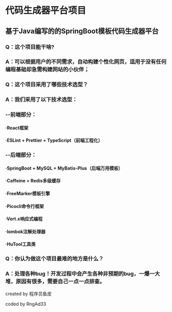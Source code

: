 # 代码生成器平台项目
## 基于Java编写的的SpringBoot模板代码生成器平台

### Q：这个项目能干啥?
### A：可以根据用户的不同需求，自动构建个性化网页，适用于没有任何编程基础却急需构建网站的小伙伴；

### Q：这个项目采用了哪些技术选型？
### A：我们采用了以下技术选型：
### --前端部分：
#### ·React框架
#### ·ESLint + Prettier + TypeScript（前端工程化）
### --后端部分：
#### ·SpringBoot + MySQL + MyBatis-Plus（后端万用模板）
#### ·Caffeine + Redis多级缓存
#### ·FreeMarker模板引擎
#### ·Picocli命令行框架
#### ·Vert.x响应式编程
#### ·lombok注解处理器
#### ·HuTool工具类

### Q：你认为做这个项目最难的地方是什么？
### A：处理各种bug！开发过程中会产生各种非预期的bug，一爆一大堆，原因有很多，需要自己一点一点排查。

created by 程序员鱼皮

coded by RngAd33
